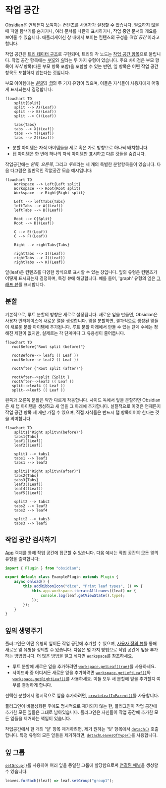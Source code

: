 # 작업 공간

Obsidian은 언제든지 보여지는 컨텐츠를 사용자가 설정할 수 있습니다. 필요하지 않을 때 파일 탐색기를 숨기거나, 여러 문서를 나란히 표시하거나, 작업 중인 문서의 개요를 보여줄 수 있습니다. 애플리케이션 창 내에서 보이는 컨텐츠의 구성을 _작업 공간_ 이라고 합니다.

작업 공간은 [트리 데이터 구조](<https://en.wikipedia.org/wiki/Tree_(data_structure)>)로 구현되며, 트리의 각 노드는 [작업 공간 항목](../reference/typescript/classes/WorkspaceItem.md)으로 불립니다. 작업 공간 항목에는 [_부모_](../reference/typescript/classes/WorkspaceParent.md)와 [_잎_](../reference/typescript/classes/WorkspaceLeaf.md)라는 두 가지 유형이 있습니다. 주요 차이점은 부모 항목이 _자식_ 항목(다른 부모 항목 포함)을 포함할 수 있는 반면, 잎 항목은 어떤 작업 공간 항목도 포함하지 않는다는 것입니다.

부모 아이템에는 [_분할_](../reference/typescript/classes/WorkspaceSplit.md)과 [_탭_](../reference/typescript/classes/WorkspaceTabs.md)의 두 가지 유형이 있으며, 이들은 자식들이 사용자에게 어떻게 표시되는지 결정합니다:

```mermaid
flowchart TD
    split{Split}
    split --> A((Leaf))
    split --> B((Leaf))
    split --> C((Leaf))

    tabs{Tabs}
    tabs --> X((Leaf))
    tabs --> Y((Leaf))
    tabs --> Z((Leaf))
```

-   분할 아이템은 자식 아이템들을 세로 혹은 가로 방향으로 하나씩 배치합니다.
-   탭 아이템은 한 번에 하나의 자식 아이템만 표시하고 다른 것들을 숨깁니다.

작업공간에는 _왼쪽_, _오른쪽_, 그리고 *루트*라는 세 개의 특별한 분할항목들이 있습니다. 다음 다그람은 일반적인 작없공간 모습 예시입니다:

```mermaid
flowchart TD
    Workspace --> Left{Left split}
    Workspace --> Root{Root split}
    Workspace --> Right{Right split}

    Left --> leftTabs{Tabs}
    leftTabs --> A((Leaf))
    leftTabs --> B((Leaf))

    Root --> C{Split}
    Root --> D((Leaf))

    C --> E((Leaf))
    C --> F((Leaf))

    Right --> rightTabs{Tabs}

    rightTabs --> I((Leaf))
    rightTabs --> J((Leaf))
    rightTabs --> K((Leaf))
```

잎(leaf)은 컨텐츠를 다양한 방식으로 표시할 수 있는 창입니다. 잎의 유형은 컨텐츠가 어떻게 표시되는지 결정하며, 특정 *뷰*에 해당합니다. 예를 들어, 'graph' 유형의 잎은 [그래프 뷰](https://help.obsidian.md/Plugins/Graph+view)를 표시합니다.

## 분할

기본적으로, 루트 분할의 방향은 세로로 설정됩니다. 새로운 잎을 만들면, Obsidian은 사용자 인터페이스에 새로운 열을 생성합니다. 잎을 분할하면, 결과적으로 생성된 잎들이 새로운 분할 아이템에 추가됩니다. 루트 분할 아래에서 만들 수 있는 단계 수에는 정해진 제한이 없지만, 실제로는 각 단계마다 그 유용성이 줄어듭니다.

```mermaid
flowchart TD
   rootBefore{"Root split (before)"}

   rootBefore--> leaf1 (( Leaf ))
   rootBefore--> leaf2 (( Leaf ))

   rootAfter {"Root split (after)"}

   rootAfter-->split {Split }
   rootAfter-->leaf3 (( Leaf ))
   split-->leaf4 (( Leaf ))
   split-->leaf5 (( Leaf ))
```

왼쪽과 오른쪽 분할은 약간 다르게 작동합니다. 사이드 독에서 잎을 분할하면 Obsidian은 새 탭 아이템을 생성하고 새 잎을 그 아래에 추가합니다. 실질적으로 이것은 언제든지 작업 공간 항목 세 개만 가질 수 있으며, 직접 자식들은 반드시 탭 항목이어야 한다는 것을 의미합니다.

```mermaid
flowchart TD
    split1{"Right split\n(before)"}
    tabs1{Tabs}
    leaf1((Leaf))
    leaf2((Leaf))

    split1 --> tabs1
    tabs1 --> leaf1
    tabs1 --> leaf2

    split2{"Right split\n(after)"}
    tabs2{Tabs}
    tabs3{Tabs}
    leaf3((Leaf))
    leaf4((Leaf))
    leaf5((Leaf))

    split2 --> tabs2
    tabs2 --> leaf3
    tabs2 --> leaf4

    split2 --> tabs3
    tabs3 --> leaf5
```

## 작업 공간 검사하기

[App](../reference/typescript/classes/App.md) 객체를 통해 작업 공간에 접근할 수 있습니다. 다음 예시는 작업 공간의 모든 잎의 유형을 출력합니다:

```ts title="main.ts" {6-8}
import { Plugin } from "obsidian";

export default class ExamplePlugin extends Plugin {
    async onload() {
        this.addRibbonIcon("dice", "Print leaf types", () => {
            this.app.workspace.iterateAllLeaves((leaf) => {
                console.log(leaf.getViewState().type);
            });
        });
    }
}
```

## 잎의 생명주기

플러그인은 어떤 유형의 잎이든 작업 공간에 추가할 수 있으며, [사용자 정의 뷰](views.md)를 통해 새로운 잎 유형을 정의할 수 있습니다. 다음은 몇 가지 방법으로 작업 공간에 잎을 추가하는 방법입니다. 더 많은 방법을 알고 싶다면 [`Workspace`](../reference/typescript/classes/Workspace.md)를 참조하세요.

-   루트 분할에 새로운 잎을 추가하려면 [`workspace.getLeaf(true)`](../reference/typescript/classes/Workspace.md#getleaf)를 사용하세요.
-   사이드바 중 어디서든 새로운 잎을 추가하려면 [`workspace.getLeftLeaf()`](../reference/typescript/classes/Workspace.md#getleftleaf)와 [`workspace.getRightLeaf()`](../reference/typescript/classes/Workspace.md#getrightleaf)를 사용하세요. 이들 모두 새 분할에 잎을 추가할지 여부를 결정하게 합니다.

선택한 분할에서 명시적으로 잎을 추가하려면, [`createLeafInParent()`](../reference/typescript/classes/Workspace.md#createleafinparent)를 사용합니다.

플러그인이 비활성화된 후에도 명시적으로 제거되지 않는 한, 플러그인이 작업 공간에 추가한 모든 잎들은 그대로 남아있습니다. 플러그인은 자신들이 작업 공간에 추가한 모든 잎들을 제거하는 책임이 있습니다.

작업공간에서 한 개의 '잎' 항목 제거하려면, 제거 원하는 '잊' 항목에서 [`detach()`](../reference/typescript/classes/WorkspaceLeaf.md#detach) 호출합니다. 특정 유형의 모든 잎들을 제거하려면, [`detachLeavesOfType()`](../reference/typescript/classes/Workspace.md#detachleavesoftype)를 사용합니다.

## 잎 그룹

[`setGroup()`](../reference/typescript/classes/WorkspaceLeaf.md#setgroup)를 사용하여 여러 잎을 동일한 그룹에 할당함으로써 [연결된 패널](https://help.obsidian.md/User+interface/Workspace/Panes/Linked+pane)을 생성할 수 있습니다.

```ts
leaves.forEach((leaf) => leaf.setGroup("group1");
```
